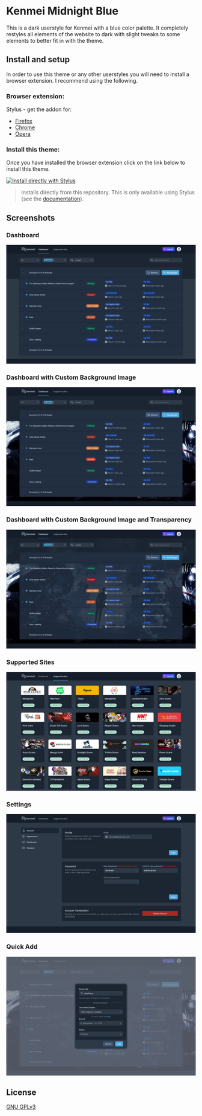 # Kenmei Midnight Blue
This is a dark userstyle for Kenmei with a blue color palette. It completely restyles all elements of the website to dark with slight tweaks to some elements to better fit in with the theme. 

## Install and setup
In order to use this theme or any other userstyles you will need to install a browser extension. I recommend using the following.

### Browser extension: 
Stylus - get the addon for: 
* [Firefox](https://addons.mozilla.org/en-US/firefox/addon/styl-us/)
* [Chrome](https://chrome.google.com/webstore/detail/stylus/clngdbkpkpeebahjckkjfobafhncgmne) 
* [Opera](https://addons.opera.com/en-gb/extensions/details/stylus/)

### Install this theme:
Once you have installed the browser extension click on the link below to install this theme.

[![Install directly with Stylus](https://img.shields.io/badge/Install%20directly%20with-Stylus-00adad.svg?longCache=true&style=for-the-badge)](https://github.com/ush-ruff/Kenmei-Midnight-Blue/raw/main/kenmei.user.css)
  >Installs directly from this repository.
  >This is only available using Stylus (see the [documentation](https://github.com/openstyles/stylus/wiki/Usercss)).

## Screenshots
### Dashboard
![Dashboard](images/sc-01.png)

### Dashboard with Custom Background Image
![Dashboard](images/sc-02.png)

### Dashboard with Custom Background Image and Transparency
![Dashboard](images/sc-03.png)

### Supported Sites
![Supported Sites](images/sc-04.png)

### Settings
![Settings](images/sc-05.png)

### Quick Add
![Quick Add](images/sc-06.png)

## License
[GNU GPLv3](LICENSE)